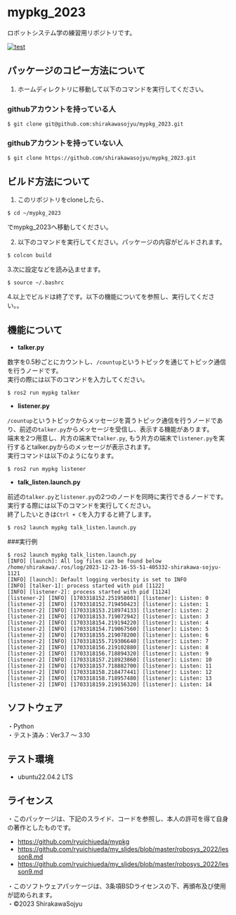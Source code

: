 # mypkg_2023
ロボットシステム学の練習用リポジトリです。

[![test](https://github.com/shirakawasojyu/mypkg_2023/actions/workflows/test.yml/badge.svg)](https://github.com/shirakawasojyu/mypkg_2023/actions/workflows/test.yml)

## パッケージのコピー方法について
1. ホームディレクトリに移動して以下のコマンドを実行してください。

### githubアカウントを持っている人
```
$ git clone git@github.com:shirakawasojyu/mypkg_2023.git
```

### githubアカウントを持っていない人
```
$ git clone https://github.com/shirakawasojyu/mypkg_2023.git
```

## ビルド方法について

1. このリポジトリをcloneしたら、
```
$ cd ~/mypkg_2023
```
でmypkg_2023へ移動してください。


2. 以下のコマンドを実行してください。パッケージの内容がビルドされます。
```
$ colcon build
```

3.次に設定などを読み込ませます。
```
$ source ~/.bashrc
```

4.以上でビルドは終了です。以下の機能についてを参照し、実行してください。。
 

## 機能について

* **talker.py**

数字を0.5秒ごとにカウントし、`/countup`というトピックを通じてトピック通信を行うノードです。  
実行の際には以下のコマンドを入力してください。

```
$ ros2 run mypkg talker
```

* **listener.py**

`/countup`というトピックからメッセージを貰うトピック通信を行うノードであり、前述の`talker.py`からメッセージを受信し、表示する機能があります。  
端末を2つ用意し、片方の端末で`talker.py`, もう片方の端末で`listener.py`を実行するとtalker.pyからのメッセージが表示されます。  
実行コマンドは以下のようになります。

```
$ ros2 run mypkg listener
```
* **talk_listen.launch.py**

前述の`talker.py`と`listener.py`の2つのノードを同時に実行できるノードです。  
実行する際には以下のコマンドを実行してください。  
終了したいときは`Ctrl + C`を入力すると終了します。

```
$ ros2 launch mypkg talk_listen.launch.py
```

###実行例
```
$ ros2 launch mypkg talk_listen.launch.py
[INFO] [launch]: All log files can be found below /home/shirakawa/.ros/log/2023-12-23-16-55-51-405332-shirakawa-sojyu-1121
[INFO] [launch]: Default logging verbosity is set to INFO
[INFO] [talker-1]: process started with pid [1122]
[INFO] [listener-2]: process started with pid [1124]
[listener-2] [INFO] [1703318152.251958001] [listener]: Listen: 0
[listener-2] [INFO] [1703318152.719450423] [listener]: Listen: 1
[listener-2] [INFO] [1703318153.218974133] [listener]: Listen: 2
[listener-2] [INFO] [1703318153.719072942] [listener]: Listen: 3
[listener-2] [INFO] [1703318154.219194220] [listener]: Listen: 4
[listener-2] [INFO] [1703318154.719067560] [listener]: Listen: 5
[listener-2] [INFO] [1703318155.219078200] [listener]: Listen: 6
[listener-2] [INFO] [1703318155.719306640] [listener]: Listen: 7
[listener-2] [INFO] [1703318156.219102880] [listener]: Listen: 8
[listener-2] [INFO] [1703318156.718894320] [listener]: Listen: 9
[listener-2] [INFO] [1703318157.218923860] [listener]: Listen: 10
[listener-2] [INFO] [1703318157.718882700] [listener]: Listen: 11
[listener-2] [INFO] [1703318158.218477441] [listener]: Listen: 12
[listener-2] [INFO] [1703318158.718957480] [listener]: Listen: 13
[listener-2] [INFO] [1703318159.219156320] [listener]: Listen: 14
```
## ソフトウェア
・Python   
・テスト済み：Ver3.7 ～ 3.10

## テスト環境
 * ubuntu22.04.2 LTS

## ライセンス
・このパッケージは、下記のスライド、コードを参照し、本人の許可を得て自身の著作としたものです。  
 * https://github.com/ryuichiueda/mypkg  
 * https://github.com/ryuichiueda/my_slides/blob/master/robosys_2022/lesson8.md  
 * https://github.com/ryuichiueda/my_slides/blob/master/robosys_2022/lesson9.md  

・このソフトウェアパッケージは、3条項BSDライセンスの下、再頒布及び使用が認められます。  
・©2023 ShirakawaSojyu


